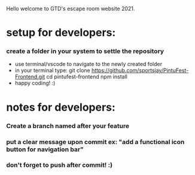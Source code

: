 Hello welcome to GTD's escape room website 2021.

# setup for developers:
### create a folder in your system to settle the repository
- use terminal/vscode to navigate to the newly created folder
- in your terminal type:
  git clone https://github.com/sportsjay/PintuFest-Frontend.git
  cd pintufest-frontend
  npm install
- happy coding! :) 

# notes for developers:
### Create a branch named after your feature
### put a clear message upon commit ex: "add a functional icon button for navigation bar"
### don't forget to push after commit! :)

